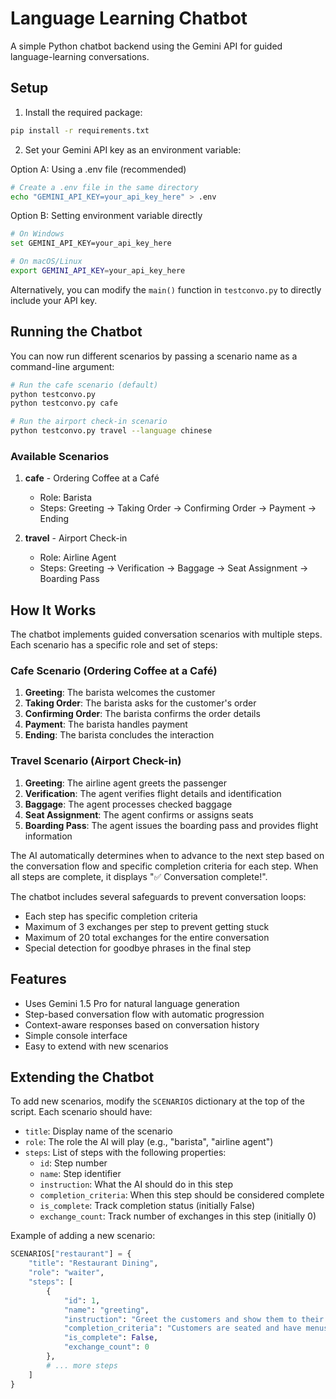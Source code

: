 # Language Learning Chatbot

A simple Python chatbot backend using the Gemini API for guided language-learning conversations.

## Setup

1. Install the required package:
```bash
pip install -r requirements.txt
```

2. Set your Gemini API key as an environment variable:

Option A: Using a .env file (recommended)
```bash
# Create a .env file in the same directory
echo "GEMINI_API_KEY=your_api_key_here" > .env
```

Option B: Setting environment variable directly
```bash
# On Windows
set GEMINI_API_KEY=your_api_key_here

# On macOS/Linux
export GEMINI_API_KEY=your_api_key_here
```

Alternatively, you can modify the `main()` function in `testconvo.py` to directly include your API key.

## Running the Chatbot

You can now run different scenarios by passing a scenario name as a command-line argument:

```bash
# Run the cafe scenario (default)
python testconvo.py
python testconvo.py cafe

# Run the airport check-in scenario
python testconvo.py travel --language chinese
```

### Available Scenarios

1. **cafe** - Ordering Coffee at a Café
   - Role: Barista
   - Steps: Greeting → Taking Order → Confirming Order → Payment → Ending

2. **travel** - Airport Check-in
   - Role: Airline Agent
   - Steps: Greeting → Verification → Baggage → Seat Assignment → Boarding Pass

## How It Works

The chatbot implements guided conversation scenarios with multiple steps. Each scenario has a specific role and set of steps:

### Cafe Scenario (Ordering Coffee at a Café)
1. **Greeting**: The barista welcomes the customer
2. **Taking Order**: The barista asks for the customer's order
3. **Confirming Order**: The barista confirms the order details
4. **Payment**: The barista handles payment
5. **Ending**: The barista concludes the interaction

### Travel Scenario (Airport Check-in)
1. **Greeting**: The airline agent greets the passenger
2. **Verification**: The agent verifies flight details and identification
3. **Baggage**: The agent processes checked baggage
4. **Seat Assignment**: The agent confirms or assigns seats
5. **Boarding Pass**: The agent issues the boarding pass and provides flight information

The AI automatically determines when to advance to the next step based on the conversation flow and specific completion criteria for each step. When all steps are complete, it displays "✅ Conversation complete!".

The chatbot includes several safeguards to prevent conversation loops:
- Each step has specific completion criteria
- Maximum of 3 exchanges per step to prevent getting stuck
- Maximum of 20 total exchanges for the entire conversation
- Special detection for goodbye phrases in the final step

## Features

- Uses Gemini 1.5 Pro for natural language generation
- Step-based conversation flow with automatic progression
- Context-aware responses based on conversation history
- Simple console interface
- Easy to extend with new scenarios

## Extending the Chatbot

To add new scenarios, modify the `SCENARIOS` dictionary at the top of the script. Each scenario should have:
- `title`: Display name of the scenario
- `role`: The role the AI will play (e.g., "barista", "airline agent")
- `steps`: List of steps with the following properties:
  - `id`: Step number
  - `name`: Step identifier
  - `instruction`: What the AI should do in this step
  - `completion_criteria`: When this step should be considered complete
  - `is_complete`: Track completion status (initially False)
  - `exchange_count`: Track number of exchanges in this step (initially 0)

Example of adding a new scenario:
```python
SCENARIOS["restaurant"] = {
    "title": "Restaurant Dining",
    "role": "waiter",
    "steps": [
        {
            "id": 1,
            "name": "greeting",
            "instruction": "Greet the customers and show them to their table.",
            "completion_criteria": "Customers are seated and have menus",
            "is_complete": False,
            "exchange_count": 0
        },
        # ... more steps
    ]
}
```